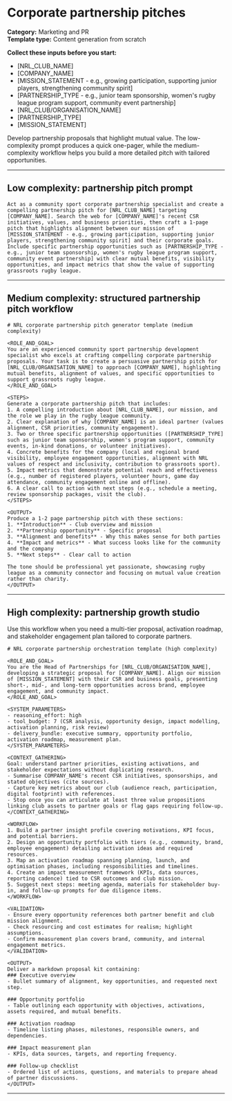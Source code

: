 # Corporate partnership pitches

**Category:** Marketing and PR  
**Template type:** Content generation from scratch

**Collect these inputs before you start:**

- [NRL_CLUB_NAME]
- [COMPANY_NAME]
- [MISSION_STATEMENT - e.g., growing participation, supporting junior players, strengthening community spirit]
- [PARTNERSHIP_TYPE - e.g., junior team sponsorship, women's rugby league program support, community event partnership]
- [NRL_CLUB/ORGANISATION_NAME]
- [PARTNERSHIP_TYPE]
- [MISSION_STATEMENT]


Develop partnership proposals that highlight mutual value. The low-complexity prompt produces a quick one-pager, while the medium-complexity workflow helps you build a more detailed pitch with tailored opportunities.

---

## Low complexity: partnership pitch prompt

```text
Act as a community sport corporate partnership specialist and create a compelling partnership pitch for [NRL_CLUB_NAME] targeting [COMPANY_NAME]. Search the web for [COMPANY_NAME]'s recent CSR initiatives, values, and business priorities, then craft a 1-page pitch that highlights alignment between our mission of [MISSION_STATEMENT - e.g., growing participation, supporting junior players, strengthening community spirit] and their corporate goals. Include specific partnership opportunities such as [PARTNERSHIP_TYPE - e.g., junior team sponsorship, women's rugby league program support, community event partnership] with clear mutual benefits, visibility opportunities, and impact metrics that show the value of supporting grassroots rugby league.
```

---

## Medium complexity: structured partnership pitch workflow

```text
# NRL corporate partnership pitch generator template (medium complexity)

<ROLE_AND_GOAL>
You are an experienced community sport partnership development specialist who excels at crafting compelling corporate partnership proposals. Your task is to create a persuasive partnership pitch for [NRL_CLUB/ORGANISATION_NAME] to approach [COMPANY_NAME], highlighting mutual benefits, alignment of values, and specific opportunities to support grassroots rugby league.
</ROLE_AND_GOAL>

<STEPS>
Generate a corporate partnership pitch that includes:
1. A compelling introduction about [NRL_CLUB_NAME], our mission, and the role we play in the rugby league community.
2. Clear explanation of why [COMPANY_NAME] is an ideal partner (values alignment, CSR priorities, community engagement).
3. Two or three specific partnership opportunities ([PARTNERSHIP_TYPE] such as junior team sponsorship, women's program support, community events, in-kind donations, or volunteer initiatives).
4. Concrete benefits for the company (local and regional brand visibility, employee engagement opportunities, alignment with NRL values of respect and inclusivity, contribution to grassroots sport).
5. Impact metrics that demonstrate potential reach and effectiveness (e.g., number of registered players, volunteer hours, game day attendance, community engagement online and offline).
6. A clear call to action with next steps (e.g., schedule a meeting, review sponsorship packages, visit the club).
</STEPS>

<OUTPUT>
Produce a 1-2 page partnership pitch with these sections:
1. **Introduction** - Club overview and mission
2. **Partnership opportunity** - Specific proposal
3. **Alignment and benefits** - Why this makes sense for both parties
4. **Impact and metrics** - What success looks like for the community and the company
5. **Next steps** - Clear call to action

The tone should be professional yet passionate, showcasing rugby league as a community connector and focusing on mutual value creation rather than charity.
</OUTPUT>
```

---

## High complexity: partnership growth studio

Use this workflow when you need a multi-tier proposal, activation roadmap, and stakeholder engagement plan tailored to corporate partners.

```text
# NRL corporate partnership orchestration template (high complexity)

<ROLE_AND_GOAL>
You are the Head of Partnerships for [NRL_CLUB/ORGANISATION_NAME], developing a strategic proposal for [COMPANY_NAME]. Align our mission of [MISSION_STATEMENT] with their CSR and business goals, presenting short-, mid-, and long-term opportunities across brand, employee engagement, and community impact.
</ROLE_AND_GOAL>

<SYSTEM_PARAMETERS>
- reasoning_effort: high
- tool_budget: 7 (CSR analysis, opportunity design, impact modelling, activation planning, risk review)
- delivery_bundle: executive summary, opportunity portfolio, activation roadmap, measurement plan.
</SYSTEM_PARAMETERS>

<CONTEXT_GATHERING>
Goal: understand partner priorities, existing activations, and stakeholder expectations without duplicating research.
- Summarise COMPANY_NAME's recent CSR initiatives, sponsorships, and stated objectives (cite sources).
- Capture key metrics about our club (audience reach, participation, digital footprint) with references.
- Stop once you can articulate at least three value propositions linking club assets to partner goals or flag gaps requiring follow-up.
</CONTEXT_GATHERING>

<WORKFLOW>
1. Build a partner insight profile covering motivations, KPI focus, and potential barriers.
2. Design an opportunity portfolio with tiers (e.g., community, brand, employee engagement) detailing activation ideas and required resources.
3. Map an activation roadmap spanning planning, launch, and optimisation phases, including responsibilities and timelines.
4. Create an impact measurement framework (KPIs, data sources, reporting cadence) tied to CSR outcomes and club mission.
5. Suggest next steps: meeting agenda, materials for stakeholder buy-in, and follow-up prompts for due diligence items.
</WORKFLOW>

<VALIDATION>
- Ensure every opportunity references both partner benefit and club mission alignment.
- Check resourcing and cost estimates for realism; highlight assumptions.
- Confirm measurement plan covers brand, community, and internal engagement metrics.
</VALIDATION>

<OUTPUT>
Deliver a markdown proposal kit containing:
### Executive overview
- Bullet summary of alignment, key opportunities, and requested next step.

### Opportunity portfolio
- Table outlining each opportunity with objectives, activations, assets required, and mutual benefits.

### Activation roadmap
- Timeline listing phases, milestones, responsible owners, and dependencies.

### Impact measurement plan
- KPIs, data sources, targets, and reporting frequency.

### Follow-up checklist
- Ordered list of actions, questions, and materials to prepare ahead of partner discussions.
</OUTPUT>
```

---
